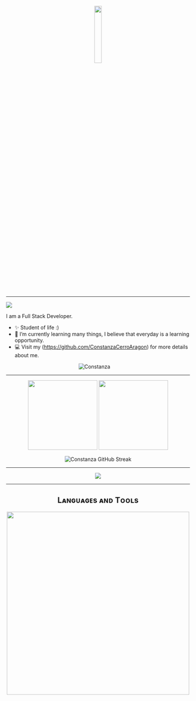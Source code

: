 <p align="center">
  <img src="https://github.com/vimalverma558/vimalverma558/blob/v2/img/hello.gif" width="20%">
</p>

-----
<!--Start Intro-->    
<p><a href="https://github.com/DenverCoder1/readme-typing-svg"><img src="https://readme-typing-svg.herokuapp.com?&font=IBM+Plex+Sans&color=abcdef&size=20&lines=Welcome+to+my+GitHub+Profile!;I'm+a+Data+Scientist;I'm+a+Fullstack+Developer" /></a></p>
<p align="left">I am a Full Stack Developer. </p>

- ✨ Student of life :)
- 🌱 I’m currently learning many things, I believe that everyday is a learning opportunity.
- 💻 Visit my (https://github.com/ConstanzaCerroAragon) for more details about me.
<!--End Intro-->

<!--Profile Count Badge-->
<p align="center">
  <img src="https://komarev.com/ghpvc/?username=constanzacerroaragon&label=Profile%20views&color=770677&style=for-the-badge&logo=star" alt="Constanza" style="padding-right:20px;" />
</p>

-----
<p align="center">
  <img height="190em" src="https://github-readme-stats-eight-theta.vercel.app/api?username=ConstanzaCerroAragon&show_icons=true&theme=algolia&include_all_commits=true&count_private=true"/>
  <img height="190em" src="https://github-readme-stats-eight-theta.vercel.app/api/top-langs/?username=ConstanzaCerroAragon&layout=compact&langs_count=8&theme=algolia&include_all_commits=true&count_private=true"/>
  
</p>
<p align="center">
  <img src="https://github-readme-streak-stats.herokuapp.com/?user=ConstanzaCerroAragon&theme=tokyonight" alt="Constanza GitHub Streak">
</p>



-----
<!--Dino--> 
<p align="center">
  <img src="https://mir-s3-cdn-cf.behance.net/project_modules/max_1200/4ff07986208593.5d9a654e92f36.gif">
</p>

-----
<!--Languages and Tools Section-->       
<h2 align="center">Lᴀɴɢᴜᴀɢᴇs ᴀɴᴅ Tᴏᴏʟs</h2> 
<p align="center">
<img width="500px"  src="https://skillicons.dev/icons?i=java,js,html,css,git,vscode,linux&perline=10"  />
</p>



